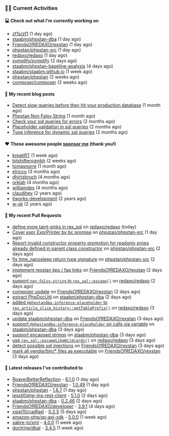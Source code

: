 ### 👨‍💻 Current Activities


#### 💻 Check out what I'm currently working on

- [zf1s/zf1](https://github.com/zf1s/zf1) (1 day ago)
- [staabm/phpstan-dba](https://github.com/staabm/phpstan-dba) (1 day ago)
- [FriendsOfREDAXO/rexstan](https://github.com/FriendsOfREDAXO/rexstan) (1 day ago)
- [phpstan/phpstan-src](https://github.com/phpstan/phpstan-src) (1 day ago)
- [redaxo/redaxo](https://github.com/redaxo/redaxo) (1 day ago)
- [symplify/symplify](https://github.com/symplify/symplify) (2 days ago)
- [staabm/phpstan-baseline-analysis](https://github.com/staabm/phpstan-baseline-analysis) (4 days ago)
- [staabm/staabm.github.io](https://github.com/staabm/staabm.github.io) (1 week ago)
- [phpstan/phpstan](https://github.com/phpstan/phpstan) (2 weeks ago)
- [composer/composer](https://github.com/composer/composer) (2 weeks ago)


#### 📜 My recent blog posts

- [Detect slow queries before they hit your production database](https://staabm.github.io/2022/08/16/phpstan-dba-query-plan-analysis.html) (1 month ago)
- [Phpstan Non Falsy String](https://staabm.github.io/2022/08/11/phpstan-non-falsy-string.html) (1 month ago)
- [Check your sql queries for errors](https://staabm.github.io/2022/08/05/phpstan-dba-syntax-error-detection.html) (2 months ago)
- [Placeholder validation in sql queries](https://staabm.github.io/2022/07/30/phpstan-dba-placeholder-validation.html) (2 months ago)
- [Type inference for dynamic sql queries](https://staabm.github.io/2022/07/23/phpstan-dba-inference-placeholder.html) (2 months ago)


#### ❤️ These awesome people [sponsor me](https://github.com/sponsors/staabm) (thank you!)

- [kreatifIT](https://github.com/kreatifIT) (1 week ago)
- [bitshiftersgmbh](https://github.com/bitshiftersgmbh) (2 weeks ago)
- [tomasnorre](https://github.com/tomasnorre) (1 month ago)
- [elricco](https://github.com/elricco) (3 months ago)
- [dhirtzbruch](https://github.com/dhirtzbruch) (4 months ago)
- [orklah](https://github.com/orklah) (4 months ago)
- [williamdes](https://github.com/williamdes) (4 months ago)
- [claudihey](https://github.com/claudihey) (2 years ago)
- [itworks-development](https://github.com/itworks-development) (2 years ago)
- [w-sk](https://github.com/w-sk) (2 years ago)


#### 🔨 My recent Pull Requests

- [define more taint-sinks in rex_sql](https://github.com/redaxo/redaxo/pull/5353) on [redaxo/redaxo](https://github.com/redaxo/redaxo) (today)
- [Cover expr ExprPrinter by bc promise](https://github.com/phpstan/phpstan-src/pull/1794) on [phpstan/phpstan-src](https://github.com/phpstan/phpstan-src) (1 day ago)
- [Report invalid constructor property promotion for readonly props already defined in parent class constructor](https://github.com/phpstan/phpstan-src/pull/1788) on [phpstan/phpstan-src](https://github.com/phpstan/phpstan-src) (2 days ago)
- [fix time_nanosleep return type signature](https://github.com/phpstan/phpstan-src/pull/1787) on [phpstan/phpstan-src](https://github.com/phpstan/phpstan-src) (2 days ago)
- [implement rexstan tips / faq links](https://github.com/FriendsOfREDAXO/rexstan/pull/158) on [FriendsOfREDAXO/rexstan](https://github.com/FriendsOfREDAXO/rexstan) (2 days ago)
- [support `non-falsy-string` in `rex_sql::escape()`](https://github.com/redaxo/redaxo/pull/5350) on [redaxo/redaxo](https://github.com/redaxo/redaxo) (2 days ago)
- [composer update](https://github.com/FriendsOfREDAXO/rexstan/pull/157) on [FriendsOfREDAXO/rexstan](https://github.com/FriendsOfREDAXO/rexstan) (2 days ago)
- [extract PhpDocUtil](https://github.com/staabm/phpstan-dba/pull/435) on [staabm/phpstan-dba](https://github.com/staabm/phpstan-dba) (2 days ago)
- [added `@phpstandba-inference-placeholder` to `rex_article_slice_history::getTablePrefix()`](https://github.com/redaxo/redaxo/pull/5349) on [redaxo/redaxo](https://github.com/redaxo/redaxo) (3 days ago)
- [update staabm/phpstan-dba](https://github.com/FriendsOfREDAXO/rexstan/pull/156) on [FriendsOfREDAXO/rexstan](https://github.com/FriendsOfREDAXO/rexstan) (3 days ago)
- [support `@phpstandba-inference-placeholder` on calls via variable](https://github.com/staabm/phpstan-dba/pull/434) on [staabm/phpstan-dba](https://github.com/staabm/phpstan-dba) (3 days ago)
- [support encapsed strings](https://github.com/staabm/phpstan-dba/pull/433) on [staabm/phpstan-dba](https://github.com/staabm/phpstan-dba) (3 days ago)
- [use `rex_sql::escapeLikeWildcards()`](https://github.com/redaxo/redaxo/pull/5348) on [redaxo/redaxo](https://github.com/redaxo/redaxo) (3 days ago)
- [detect possible sql injections](https://github.com/FriendsOfREDAXO/rexstan/pull/155) on [FriendsOfREDAXO/rexstan](https://github.com/FriendsOfREDAXO/rexstan) (3 days ago)
- [mark all vendor/bin/* files as executable](https://github.com/FriendsOfREDAXO/rexstan/pull/154) on [FriendsOfREDAXO/rexstan](https://github.com/FriendsOfREDAXO/rexstan) (3 days ago)


#### 🔭 Latest releases I've contributed to

- [Roave/BetterReflection](https://github.com/Roave/BetterReflection) - [6.1.0](https://github.com/Roave/BetterReflection/releases/tag/6.1.0) (1 day ago)
- [FriendsOfREDAXO/rexstan](https://github.com/FriendsOfREDAXO/rexstan) - [1.0.49](https://github.com/FriendsOfREDAXO/rexstan/releases/tag/1.0.49) (1 day ago)
- [phpstan/phpstan](https://github.com/phpstan/phpstan) - [1.8.7](https://github.com/phpstan/phpstan/releases/tag/1.8.7) (1 day ago)
- [lesstif/php-jira-rest-client](https://github.com/lesstif/php-jira-rest-client) - [5.1.0](https://github.com/lesstif/php-jira-rest-client/releases/tag/5.1.0) (2 days ago)
- [staabm/phpstan-dba](https://github.com/staabm/phpstan-dba) - [0.2.46](https://github.com/staabm/phpstan-dba/releases/tag/0.2.46) (2 days ago)
- [FriendsOfREDAXO/developer](https://github.com/FriendsOfREDAXO/developer) - [3.9.1](https://github.com/FriendsOfREDAXO/developer/releases/tag/3.9.1) (4 days ago)
- [xsist10/cadfael](https://github.com/xsist10/cadfael) - [0.2.5](https://github.com/xsist10/cadfael/releases/tag/0.2.5) (5 days ago)
- [amazon-php/sp-api-sdk](https://github.com/amazon-php/sp-api-sdk) - [5.0.0](https://github.com/amazon-php/sp-api-sdk/releases/tag/5.0.0) (1 week ago)
- [sabre-io/xml](https://github.com/sabre-io/xml) - [4.0.0](https://github.com/sabre-io/xml/releases/tag/4.0.0) (1 week ago)
- [doctrine/dbal](https://github.com/doctrine/dbal) - [3.4.5](https://github.com/doctrine/dbal/releases/tag/3.4.5) (1 week ago)
